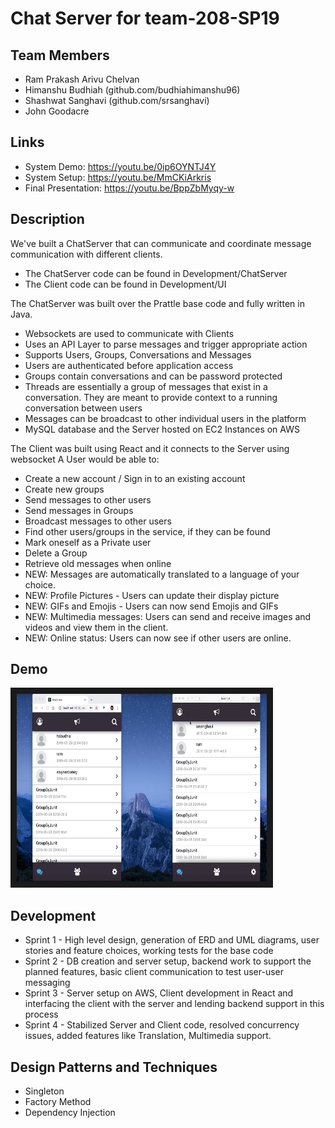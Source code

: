 # Chat Server for team-208-SP19
## Team Members
- Ram Prakash Arivu Chelvan 
- Himanshu Budhiah (github.com/budhiahimanshu96)
- Shashwat Sanghavi (github.com/srsanghavi)
- John Goodacre 

## Links

- System Demo: https://youtu.be/0ip6OYNTJ4Y
- System Setup: https://youtu.be/MmCKiArkris
- Final Presentation: https://youtu.be/BppZbMyqy-w

## Description

We've built a ChatServer that can communicate and coordinate message communication with different clients.
- The ChatServer code can be found in Development/ChatServer
- The Client code can be found in Development/UI

The ChatServer was built over the Prattle base code and fully written in Java.
+ Websockets are used to communicate with Clients
+ Uses an API Layer to parse messages and trigger appropriate action
+ Supports Users, Groups, Conversations and Messages
+ Users are authenticated before application access
+ Groups contain conversations and can be password protected
+ Threads are essentially a group of messages that exist in a conversation. They are meant to provide context to a running conversation between users
+ Messages can be broadcast to other individual users in the platform
+ MySQL database and the Server hosted on EC2 Instances on AWS

The Client was built using React and it connects to the Server using websocket
A User would be able to:
+ Create a new account / Sign in to an existing account
+ Create new groups
+ Send messages to other users
+ Send messages in Groups
+ Broadcast messages to other users
+ Find other users/groups in the service, if they can be found
+ Mark oneself as a Private user
+ Delete a Group
+ Retrieve old messages when online
+ NEW: Messages are automatically translated to a language of your choice.
+ NEW: Profile Pictures - Users can update their display picture
+ NEW: GIFs and Emojis - Users can now send Emojis and GIFs
+ NEW: Multimedia messages: Users can send and receive images and videos and view them in the client.
+ NEW: Online status: Users can now see if other users are online.

## Demo

<a href="https://drive.google.com/file/d/1szK1d0xhhI-7Br-wzWR_tJgZZ4Qgm1Up/view" target="_blank"><img src="screenshot.png" 
alt="Demo" width="400" height="300" border="10" /></a>

## Development

- Sprint 1 - High level design, generation of ERD and UML diagrams, user stories and feature choices, working tests for the base code
- Sprint 2 - DB creation and server setup, backend work to support the planned features, basic client communication to test user-user messaging
- Sprint 3 - Server setup on AWS, Client development in React and interfacing the client with the server and lending backend support in this process
- Sprint 4 - Stabilized Server and Client code, resolved concurrency issues, added features like Translation, Multimedia support.


## Design Patterns and Techniques

- Singleton
- Factory Method
- Dependency Injection



